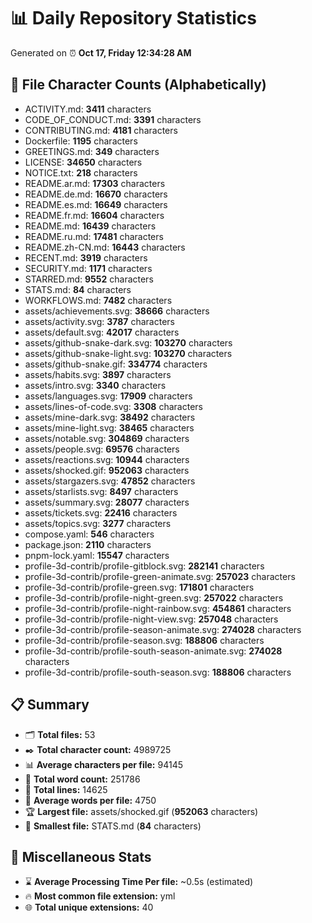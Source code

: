 # 📊 Daily Repository Statistics
Generated on ⏰ **Oct 17, Friday 12:34:28 AM**

## 📂 File Character Counts (Alphabetically)
- ACTIVITY.md: **3411** characters
- CODE_OF_CONDUCT.md: **3391** characters
- CONTRIBUTING.md: **4181** characters
- Dockerfile: **1195** characters
- GREETINGS.md: **349** characters
- LICENSE: **34650** characters
- NOTICE.txt: **218** characters
- README.ar.md: **17303** characters
- README.de.md: **16670** characters
- README.es.md: **16649** characters
- README.fr.md: **16604** characters
- README.md: **16439** characters
- README.ru.md: **17481** characters
- README.zh-CN.md: **16443** characters
- RECENT.md: **3919** characters
- SECURITY.md: **1171** characters
- STARRED.md: **9552** characters
- STATS.md: **84** characters
- WORKFLOWS.md: **7482** characters
- assets/achievements.svg: **38666** characters
- assets/activity.svg: **3787** characters
- assets/default.svg: **42017** characters
- assets/github-snake-dark.svg: **103270** characters
- assets/github-snake-light.svg: **103270** characters
- assets/github-snake.gif: **334774** characters
- assets/habits.svg: **3897** characters
- assets/intro.svg: **3340** characters
- assets/languages.svg: **17909** characters
- assets/lines-of-code.svg: **3308** characters
- assets/mine-dark.svg: **38492** characters
- assets/mine-light.svg: **38465** characters
- assets/notable.svg: **304869** characters
- assets/people.svg: **69576** characters
- assets/reactions.svg: **10944** characters
- assets/shocked.gif: **952063** characters
- assets/stargazers.svg: **47852** characters
- assets/starlists.svg: **8497** characters
- assets/summary.svg: **28077** characters
- assets/tickets.svg: **22416** characters
- assets/topics.svg: **3277** characters
- compose.yaml: **546** characters
- package.json: **2110** characters
- pnpm-lock.yaml: **15547** characters
- profile-3d-contrib/profile-gitblock.svg: **282141** characters
- profile-3d-contrib/profile-green-animate.svg: **257023** characters
- profile-3d-contrib/profile-green.svg: **171801** characters
- profile-3d-contrib/profile-night-green.svg: **257022** characters
- profile-3d-contrib/profile-night-rainbow.svg: **454861** characters
- profile-3d-contrib/profile-night-view.svg: **257048** characters
- profile-3d-contrib/profile-season-animate.svg: **274028** characters
- profile-3d-contrib/profile-season.svg: **188806** characters
- profile-3d-contrib/profile-south-season-animate.svg: **274028** characters
- profile-3d-contrib/profile-south-season.svg: **188806** characters

## 📋 Summary
- 🗂️ **Total files:** 53
- ✒️ **Total character count:** 4989725
- 📊 **Average characters per file:** 94145
- 📝 **Total word count:** 251786
- 🧾 **Total lines:** 14625
- 📐 **Average words per file:** 4750
- 🏆 **Largest file:** assets/shocked.gif (**952063** characters)
- 🥉 **Smallest file:** STATS.md (**84** characters)

## 🌟 Miscellaneous Stats
- ⌛ **Average Processing Time Per file:** ~0.5s (estimated)
- 🔥 **Most common file extension:** yml
- 🌐 **Total unique extensions:** 40

